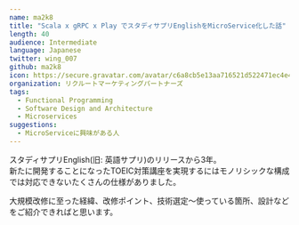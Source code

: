 ```yaml
---
name: ma2k8
title: "Scala x gRPC x Play でスタディサプリEnglishをMicroService化した話"
length: 40
audience: Intermediate
language: Japanese
twitter: wing_007
github: ma2k8
icon: https://secure.gravatar.com/avatar/c6a8cb5e13aa716521d522471ec4e4cd?s=48&d=mm&r=g
organization: リクルートマーケティングパートナーズ
tags:
  - Functional Programming
  - Software Design and Architecture
  - Microservices
suggestions:
  - MicroServiceに興味がある人
---
```

スタディサプリEnglish(旧: 英語サプリ)のリリースから3年。  
新たに開発することになったTOEIC対策講座を実現するにはモノリシックな構成では対応できないたくさんの仕様がありました。

大規模改修に至った経緯、改修ポイント、技術選定〜使っている箇所、設計などをご紹介できればと思います。